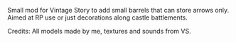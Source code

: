 

Small mod for Vintage Story to add small barrels that can store arrows only. Aimed at RP use or just decorations along castle battlements.

Credits: All models made by me, textures and sounds from VS.

